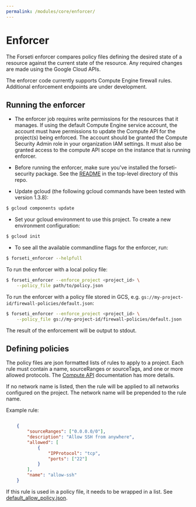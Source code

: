 ```yaml
---
permalink: /modules/core/enforcer/
---
```

# Enforcer
The Forseti enforcer compares policy files defining the desired state of a
resource against the current state of the resource. Any required changes are
made using the Google Cloud APIs.

The enforcer code currently supports Compute Engine firewall rules. Additional
enforcement endpoints are under development.

## Running the enforcer

* The enforcer job requires write permissions for the resources that it manages.
  If using the default Compute Engine service account, the account must have
  permissions to update the Compute API for the project(s) being enforced. The
  account should be granted the Compute Security Admin role in your organization
  IAM settings. It must also be granted access to the compute API scope on the
  instance that is running enforcer.

* Before running the enforcer, make sure you've installed the forseti-security
  package. See the [README](/README.md) in the top-level directory of this repo.

* Update gcloud (the following gcloud commands have been tested with version
  1.3.8):

```sh
$ gcloud components update
```

* Set your gcloud environment to use this project. To create a new environment
  configuration:

```sh
$ gcloud init
```

* To see all the available commandline flags for the enforcer, run:

```sh
$ forseti_enforcer --helpfull
```

To run the enforcer with a local policy file:

```sh
$ forseti_enforcer --enforce_project <project_id> \
    --policy_file path/to/policy.json
```

To run the enforcer with a policy file stored in GCS, e.g.
`gs://my-project-id/firewall-policies/default.json`:

```sh
$ forseti_enforcer --enforce_project <project_id> \
    --policy_file gs://my-project-id/firewall-policies/default.json
```

The result of the enforcement will be output to stdout.

## Defining policies

The policy files are json formatted lists of rules to apply to a project. Each
rule must contain a name, sourceRanges or sourceTags, and one or more allowed
protocols. The [Compute API](https://cloud.google.com/compute/docs/reference/latest/firewalls)
documentation has more details.

If no network name is listed, then the rule will be applied to all networks
configured on the project. The network name will be prepended to the rule name.

Example rule:
```json

    {
        "sourceRanges": ["0.0.0.0/0"],
        "description": "Allow SSH from anywhere",
        "allowed": [
            {
                "IPProtocol": "tcp",
                "ports": ["22"]
            }
        ],
        "name": "allow-ssh"
    }

```

If this rule is used in a policy file, it needs to be wrapped in a list.
See [default_allow_policy.json].

[default_allow_policy.json]: samples/default_allow_policy.json

